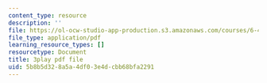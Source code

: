 ```yaml
---
content_type: resource
description: ''
file: https://ol-ocw-studio-app-production.s3.amazonaws.com/courses/6-451-principles-of-digital-communication-ii-spring-2005/5b8b5d328a5a4df03e4dcbb68bfa2291_HwGd1CPfIYk.pdf
file_type: application/pdf
learning_resource_types: []
resourcetype: Document
title: 3play pdf file
uid: 5b8b5d32-8a5a-4df0-3e4d-cbb68bfa2291
---
```

